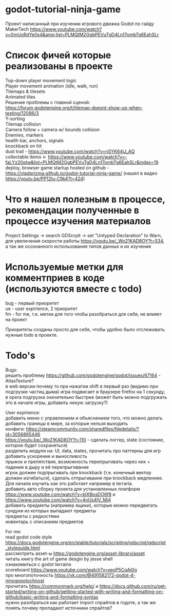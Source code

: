 # godot-tutorial-ninja-game
Проект написанный при изучении игрового движка Godot по гайду MakerTech https://www.youtube.com/watch?v=0mUoRdYe0s4&amp;list=PLMQtM2GgbPEVuTgD4Ln17ombTg6EahSLr

# Список фичей которые реализованы в проекте
Top-down player movement logic<br/>
Player movement animation (idle, walk, run)<br/>
Tilemaps & tilesets<br/>
Animated tiles<br/>
Решение проблемы с главной сценой:<br/>
https://forum.godotengine.org/t/tilemap-doesnt-show-up-when-testing/12086/3<br/>
Y-sorting<br/>
Tilemap collision<br/>
Camera follow + camera w/ bounds collision<br/>
Enemies, markers<br/>
health bar, anchors, signals<br/>
knockback on hit<br/>
dust trail - https://www.youtube.com/watch?v=nSYK64iJ_AQ<br/>
collectable items <- https://www.youtube.com/watch?v=-faLYz20qtw&list=PLMQtM2GgbPEVuTgD4Ln17ombTg6EahSLr&index=19<br/>
deploy, browser game startup hosted on github - https://vladprizma.github.io/godot-tutorial-ninja-game/ (нашел в видео https://youtu.be/PP12lu-C9k4?t=424)
 
# Что я нашел полезным в процессе, рекомендации полученные в процессе изучения материалов
Project Settings -> search GDScrpit -> set "Untyped Declaration" to Warn,<br/>
для увеличения скорости работы https://youtu.be/_Wo21KAD8OY?t=534, а так же осознанного использования типов данных и их изучения<br/>

# Используемые метки для комментприев в коде (используются вместе с todo)
bug - первый приоритет<br/>
ue - user expirience, 2 приоритет<br/>
fm - for me, т.е. метки для того чтобы разобраться для себя, не влияет на проект<br/>

Приоритеты созданы просто для себя, чтобы удобно было отслеживать нужные todo в проекте.<br/>

# Todo's
Bugs:<br/>
решить проблему https://github.com/godotengine/godot/issues/67164 - AtlasTexture?<br/>
в web версии почему то при нажатии shift в первый раз (видимо при подгрузке частиц дыма) игра подвисает в браузере firefox на 1 секунду, в opera подгрузка значительно быстрее (может быть можно подгружать это в начале игры, добавить некую загрузку?)<br/>

User expirience:<br/>
добавить меню с управлением и объяснением того, что можно делать<br/>
добавить границы в мире, за которые нельзя выходить <br/>
конфиги: https://steamcommunity.com/sharedfiles/filedetails/?id=3056895446<br/>
https://youtu.be/_Wo21KAD8OY?t=110 - сделать логгер, state (состояние, которое будет сохраняться)<br/>
разделить модули на: UI, data, states, прочитать про паттерны для игр<br/>
добавить ускорение и выносливость<br/>
прыжок и препятствия, возможность перепрыгивать через них + падение в дыру и её перепрыгивание<br/>
игрок должен подпрыгивать при knockback (т.е. конечный вектор должен изгибаться), сделать отпрыгиваине при knockback медленнее. Для начала изучить как это работает например в terraria.<br/>
добавить авто сборку проекта для установленных платформ https://www.youtube.com/watch?v=bIXBosDO6f8 и https://www.youtube.com/watch?v=4oUs4IV_Mj4<br/>
добавить предметы (например ящики), которые можно передвигать<br/>
сундуки из которых выпадают предметы<br/>
предметы с редкостями<br/>
инвентарь с описанием предметов<br/>

For me:<br/>
read godot code style https://docs.godotengine.org/en/stable/tutorials/scripting/gdscript/gdscript_styleguide.html<br/>
рассмотреть asset-ы https://godotengine.org/asset-library/asset<br/>
читать книгу the art of game desgin by jesse shell<br/>
ознакомиться с godot terrains<br/>
scoreboard https://www.youtube.com/watch?v=xeoP5CqAi0g<br/>
про многопоточность https://vk.com/@491582172-godot-4-mnogopotochnost<br/>
прочитать https://commonmark.org/help/ и https://docs.github.com/ru/get-started/writing-on-github/getting-started-with-writing-and-formatting-on-github/basic-writing-and-formatting-syntax<br/>
нужно разобраться как работает import спрайтов в годоте, а так же понять почему пропадают источники спрайтов? 
